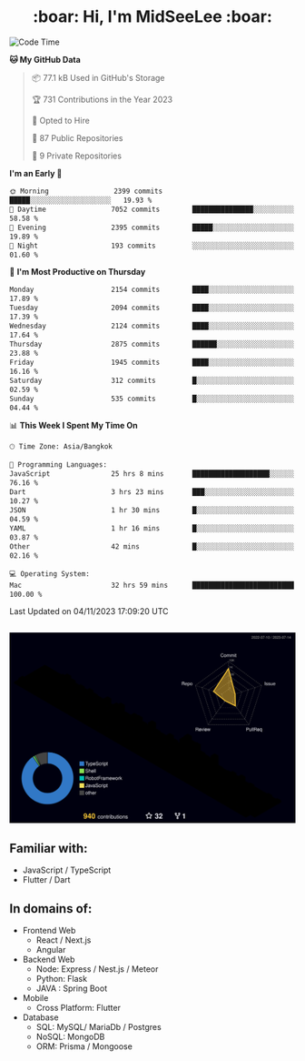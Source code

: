 <h1 align="center"> :boar: Hi, I'm MidSeeLee :boar:</h1>
 
<!--START_SECTION:waka-->
![Code Time](http://img.shields.io/badge/Code%20Time-1%2C089%20hrs%2014%20mins-blue)

**🐱 My GitHub Data** 

> 📦 77.1 kB Used in GitHub's Storage 
 > 
> 🏆 731 Contributions in the Year 2023
 > 
> 💼 Opted to Hire
 > 
> 📜 87 Public Repositories 
 > 
> 🔑 9 Private Repositories 
 > 
**I'm an Early 🐤** 

```text
🌞 Morning                2399 commits        █████░░░░░░░░░░░░░░░░░░░░   19.93 % 
🌆 Daytime                7052 commits        ███████████████░░░░░░░░░░   58.58 % 
🌃 Evening                2395 commits        █████░░░░░░░░░░░░░░░░░░░░   19.89 % 
🌙 Night                  193 commits         ░░░░░░░░░░░░░░░░░░░░░░░░░   01.60 % 
```
📅 **I'm Most Productive on Thursday** 

```text
Monday                   2154 commits        ████░░░░░░░░░░░░░░░░░░░░░   17.89 % 
Tuesday                  2094 commits        ████░░░░░░░░░░░░░░░░░░░░░   17.39 % 
Wednesday                2124 commits        ████░░░░░░░░░░░░░░░░░░░░░   17.64 % 
Thursday                 2875 commits        ██████░░░░░░░░░░░░░░░░░░░   23.88 % 
Friday                   1945 commits        ████░░░░░░░░░░░░░░░░░░░░░   16.16 % 
Saturday                 312 commits         █░░░░░░░░░░░░░░░░░░░░░░░░   02.59 % 
Sunday                   535 commits         █░░░░░░░░░░░░░░░░░░░░░░░░   04.44 % 
```


📊 **This Week I Spent My Time On** 

```text
🕑︎ Time Zone: Asia/Bangkok

💬 Programming Languages: 
JavaScript               25 hrs 8 mins       ███████████████████░░░░░░   76.16 % 
Dart                     3 hrs 23 mins       ███░░░░░░░░░░░░░░░░░░░░░░   10.27 % 
JSON                     1 hr 30 mins        █░░░░░░░░░░░░░░░░░░░░░░░░   04.59 % 
YAML                     1 hr 16 mins        █░░░░░░░░░░░░░░░░░░░░░░░░   03.87 % 
Other                    42 mins             █░░░░░░░░░░░░░░░░░░░░░░░░   02.16 % 

💻 Operating System: 
Mac                      32 hrs 59 mins      █████████████████████████   100.00 % 
```


 Last Updated on 04/11/2023 17:09:20 UTC
<!--END_SECTION:waka-->

##

![](./profile-3d-contrib/profile-night-rainbow.svg)

## Familiar with:
- JavaScript / TypeScript
- Flutter / Dart

## In domains of:
- Frontend Web
  - React / Next.js
  - Angular
- Backend Web
  - Node: Express / Nest.js / Meteor
  - Python: Flask
  - JAVA : Spring Boot
- Mobile
  - Cross Platform: Flutter
- Database
  - SQL: MySQL/ MariaDb / Postgres
  - NoSQL: MongoDB
  - ORM: Prisma / Mongoose

